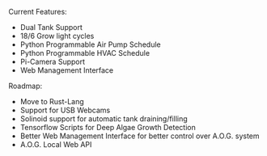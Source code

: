 Current Features:
* Dual Tank Support
* 18/6 Grow light cycles
* Python Programmable Air Pump Schedule
* Python Programmable HVAC Schedule
* Pi-Camera Support
* Web Management Interface

Roadmap:
* Move to Rust-Lang
* Support for USB Webcams
* Solinoid support for automatic tank draining/filling
* Tensorflow Scripts for Deep Algae Growth Detection
* Better Web Management Interface for better control over A.O.G. system
* A.O.G. Local Web API